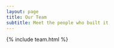 ```yaml
---
layout: page
title: Our Team
subtitle: Meet the people who built it
---
```


{% include team.html %}
